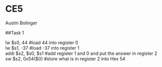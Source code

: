 CE5
===
Austin Bolinger

##Task 1

<div class="center" style="width: auto; margin-left: auto; margin-right: auto;">lw	  $s0, 44        #load 44 into register 0
</div> 

<div class="center" style="width: auto; margin-left: auto; margin-right: auto;">lw	  $s1, -37        #load -37 into register 1
</div> 

<div class="center" style="width: auto; margin-left: auto; margin-right: auto;">addi 	$s2, $s0, $s1   #add register 1 and 0 and put the answer in register 2</div> 

<div class="center" style="width: auto; margin-left: auto; margin-right: auto;">sw	  $s2, 0x54($0)     #store what is in register 2 into Hex 54</div> 
